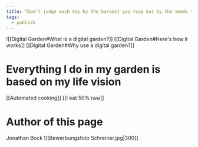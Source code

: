 ```yaml
---
title: “Don’t judge each day by the harvest you reap but by the seeds that you plant.” Ralph Waldo Emerson
tags:
  - publish
---
```

![[Digital Garden#What is a digital garden?]]
[[Digital Garden#Here's how it works]]
[[Digital Garden#Why use a digital garden?]]

# Everything I do in my garden is based on my life vision
[[Automated cooking]]
[[I eat 50% raw]]

# Author of this page
Jonathan Bock
![[Bewerbungsfoto Schreiner.jpg|300]]
